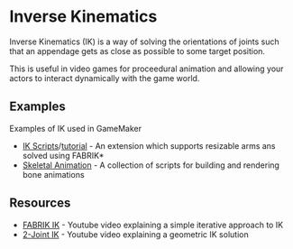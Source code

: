 # Inverse Kinematics
Inverse Kinematics (IK) is a way of solving the orientations of joints such that an appendage gets as close as possible to some target position.

This is useful in video games for proceedural animation and allowing your actors to interact dynamically with the game world.

## Examples
Examples of IK used in GameMaker
* [IK Scripts](https://marketplace.yoyogames.com/assets/6157/inverse-kinematics)/[tutorial](https://marketplace.yoyogames.com/assets/6279/inverse-kinematics-tutorial) - An extension which supports resizable arms ans solved using FABRIK*
* [Skeletal Animation](https://github.com/NuxiiGit/gms2d-skeletal-animation) - A collection of scripts for building and rendering bone animations

## Resources
* [FABRIK IK](https://www.youtube.com/watch?v=UNoX65PRehA) - Youtube video explaining a simple iterative approach to IK
* [2-Joint IK](https://www.youtube.com/watch?v=IKOGwoJ2HLk) - Youtube video explaining a geometric IK solution
